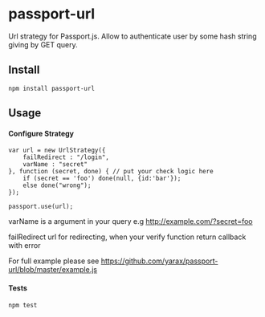 # passport-url

Url strategy for Passport.js. Allow to authenticate user by some hash string giving by GET query.

## Install

```
npm install passport-url
```

## Usage

#### Configure Strategy

```
var url = new UrlStrategy({
    failRedirect : "/login",
    varName : "secret"
}, function (secret, done) { // put your check logic here
    if (secret == 'foo') done(null, {id:'bar'});
    else done("wrong");
});

passport.use(url);
```

varName is a argument in your query e.g http://example.com/?secret=foo


failRedirect url for redirecting, when your verify function return callback with error

For full example please see https://github.com/yarax/passport-url/blob/master/example.js

#### Tests
```
npm test
```
